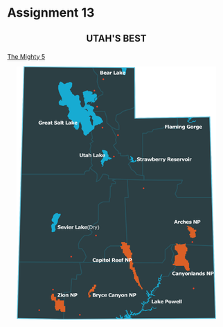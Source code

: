 # Assignment 13
## <p align= "center">UTAH'S BEST</p>
[The Mighty 5](https://bridgerfiore.github.io/MART341-WebDesign/Assignment_13/)
<p align= "center"> 
<img width=460 hight=300 src="/Assignment_13/Images/UT National Parks.png">
</p>
